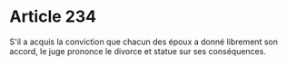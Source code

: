# Article 234

S'il a acquis la conviction que chacun des époux a donné librement son accord, le juge prononce le divorce et statue sur ses conséquences.
